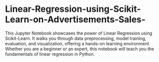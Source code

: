 # Linear-Regression-using-Scikit-Learn-on-Advertisements-Sales-
This Jupyter Notebook showcases the power of Linear Regression using Scikit-Learn. It walks you through data preprocessing, model training, evaluation, and visualization, offering a hands-on learning environment. Whether you are a beginner or an expert, this notebook will teach you the fundamentals of linear regression in Python.
